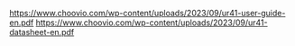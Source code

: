https://www.choovio.com/wp-content/uploads/2023/09/ur41-user-guide-en.pdf
https://www.choovio.com/wp-content/uploads/2023/09/ur41-datasheet-en.pdf
